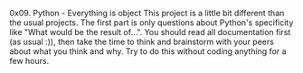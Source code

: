 0x09. Python - Everything is object
This project is a little bit different than the usual projects. The first part is only questions about Python's specificity like "What would be the result of...". You should read all documentation first (as usual :)), then take the time to think and brainstorm with your peers about what you think and why. 
Try to do this without coding anything for a few hours.

